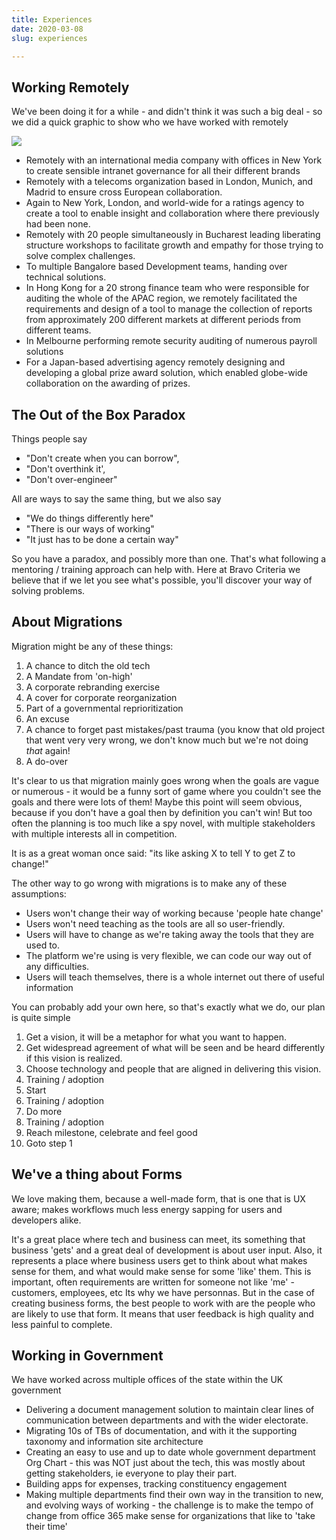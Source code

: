 ```yaml
---
title: Experiences
date: 2020-03-08
slug: experiences

---
```

## Working Remotely

We've been doing it for a while - and didn't think it was such a big deal - so we did a quick graphic to show who we have worked with remotely

![](/world.png)

* Remotely with an international media company with offices in  New York to create sensible intranet governance for all their different brands
* Remotely with a telecoms organization based in London, Munich, and Madrid to ensure cross European collaboration.
* Again to New York, London, and world-wide for a ratings agency to create a tool to enable insight and collaboration where there previously had been none.
* Remotely with 20 people simultaneously in Bucharest leading liberating structure workshops to facilitate growth and empathy for those trying to solve complex challenges.
* To multiple Bangalore based Development teams, handing over technical solutions.
* In Hong Kong for a 20 strong finance team who were responsible for auditing the whole of the APAC region, we remotely facilitated the requirements and design of a tool to manage the collection of reports from approximately 200 different markets at different periods from different teams.
* In Melbourne performing remote security auditing of numerous payroll solutions
* For a Japan-based advertising agency remotely designing and developing a global prize award solution, which enabled globe-wide collaboration on the awarding of prizes.

## The Out of the Box Paradox

Things people say

* "Don't create when you can borrow",
* "Don't overthink it',
* "Don't over-engineer"

All are ways to say the same thing, but we also say

* "We do things differently here"
* "There is our ways of working"
* "It just has to be done a certain way"

So you have a paradox, and possibly more than one. That's what following a mentoring / training approach can help with. Here at Bravo Criteria we believe that if we let you see what's possible, you'll discover your way of solving problems.

## 

## About Migrations

Migration might be any of these things:

1. A chance to ditch the old tech
2. A Mandate from 'on-high'
3. A corporate rebranding exercise
4. A cover for corporate reorganization
5. Part of a governmental reprioritization
6. An excuse
7. A chance to forget past mistakes/past trauma (you know that old project that went very very wrong, we don't know much but we're not doing _that_ again!
8. A do-over

It's clear to us that migration mainly goes wrong when the goals are vague or numerous - it would be a funny sort of game where you couldn't see the goals and there were lots of them! Maybe this point will seem obvious, because if you don't have a goal then by definition you can't win! But too often the planning is too much like a spy novel, with multiple stakeholders with multiple interests all in competition.

It is as a great woman once said: "its like asking X to tell Y to get Z to change!"

The other way to go wrong with migrations is to make any of these assumptions:

* Users won't change their way of working because 'people hate change'
* Users won't need teaching as the tools are all so user-friendly.
* Users will have to change as we're taking away the tools that they are used to.
* The platform we're using is very flexible, we can code our way out of any difficulties.
* Users will teach themselves, there is a whole internet out there of useful information

You can probably add your own here, so that's exactly what we do, our plan is quite simple

 1. Get a vision, it will be a metaphor for what you want to happen.
 2. Get widespread agreement of what will be seen and be heard differently if this vision is realized.
 3. Choose technology and people that are aligned in delivering this vision.
 4. Training / adoption
 5. Start
 6. Training / adoption
 7. Do more
 8. Training / adoption
 9. Reach milestone, celebrate and feel good
10. Goto step 1

## We've a thing about Forms

We love making them, because a well-made form, that is one that is UX aware; makes workflows much less energy sapping for users and developers alike.

It's a great place where tech and business can meet, its something that business 'gets' and a great deal of development is about user input. Also, it represents a place where business users get to think about what makes sense for them, and what would make sense for some 'like' them. This is important, often requirements are written for someone not like 'me' - customers, employees, etc Its why we have personnas. But in the case of creating business forms, the best people to work with are the people who are likely to use that form. It means that user feedback is high quality and less painful to complete.

## Working in Government

We have worked across multiple offices of the state within the UK government

* Delivering a document management solution to maintain clear lines of communication between departments and with the wider electorate.
* Migrating 10s of TBs of documentation, and with it the supporting taxonomy and information site architecture
* Creating an easy to use and up to date whole government department Org Chart - this was NOT just about the tech, this was mostly about getting stakeholders, ie everyone to play their part.
* Building apps for expenses, tracking constituency engagement
* Making multiple departments find their own way in the transition to new, and evolving ways of working - the challenge is to make the tempo of change from office 365 make sense for organizations that like to 'take their time'